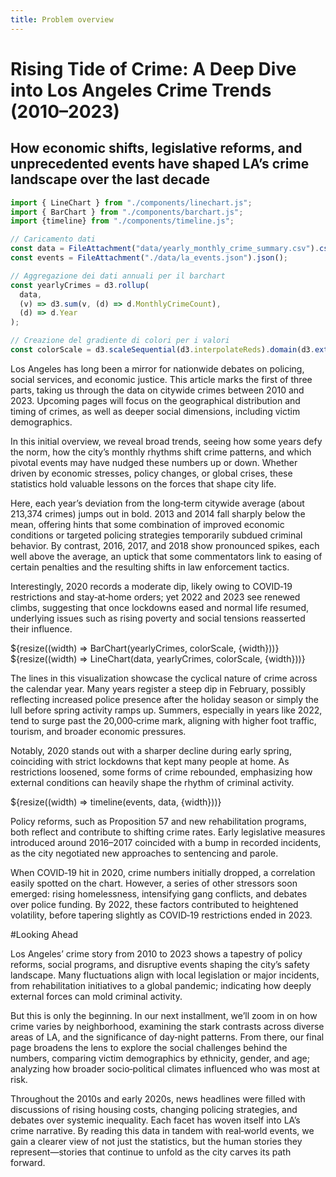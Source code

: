 ```yaml
---
title: Problem overview
---
```


# Rising Tide of Crime: A Deep Dive into Los Angeles Crime Trends (2010–2023)
## How economic shifts, legislative reforms, and unprecedented events have shaped LA’s crime landscape over the last decade
```js
import { LineChart } from "./components/linechart.js";
import { BarChart } from "./components/barchart.js";
import {timeline} from "./components/timeline.js";
```

```js
// Caricamento dati
const data = FileAttachment("data/yearly_monthly_crime_summary.csv").csv({ typed: true });
const events = FileAttachment("./data/la_events.json").json();
```

```js
// Aggregazione dei dati annuali per il barchart
const yearlyCrimes = d3.rollup(
  data,
  (v) => d3.sum(v, (d) => d.MonthlyCrimeCount),
  (d) => d.Year
);

// Creazione del gradiente di colori per i valori
const colorScale = d3.scaleSequential(d3.interpolateReds).domain(d3.extent([...yearlyCrimes.values()]));
```

Los Angeles has long been a mirror for nationwide debates on policing, social services, and economic justice. This article marks the first of three parts, taking us through the data on citywide crimes between 2010 and 2023. Upcoming pages will focus on the geographical distribution and timing of crimes, as well as deeper social dimensions, including victim demographics.

In this initial overview, we reveal broad trends, seeing how some years defy the norm, how the city’s monthly rhythms shift crime patterns, and which pivotal events may have nudged these numbers up or down. Whether driven by economic stresses, policy changes, or global crises, these statistics hold valuable lessons on the forces that shape city life.

Here, each year’s deviation from the long‐term citywide average (about 213,374 crimes) jumps out in bold. 2013 and 2014 fall sharply below the mean, offering hints that some combination of improved economic conditions or targeted policing strategies temporarily subdued criminal behavior. By contrast, 2016, 2017, and 2018 show pronounced spikes, each well above the average, an uptick that some commentators link to easing of certain penalties and the resulting shifts in law enforcement tactics.

Interestingly, 2020 records a moderate dip, likely owing to COVID‐19 restrictions and stay‐at‐home orders; yet 2022 and 2023 see renewed climbs, suggesting that once lockdowns eased and normal life resumed, underlying issues such as rising poverty and social tensions reasserted their influence.

<div class="grid grid-cols-1">
  <div class="card">
    ${resize((width) => BarChart(yearlyCrimes, colorScale, {width}))}
    ${resize((width) => LineChart(data, yearlyCrimes, colorScale, {width}))}
  </div>
</div>

The lines in this visualization showcase the cyclical nature of crime across the calendar year. Many years register a steep dip in February, possibly reflecting increased police presence after the holiday season or simply the lull before spring activity ramps up. Summers, especially in years like 2022, tend to surge past the 20,000‐crime mark, aligning with higher foot traffic, tourism, and broader economic pressures.

Notably, 2020 stands out with a sharper decline during early spring, coinciding with strict lockdowns that kept many people at home. As restrictions loosened, some forms of crime rebounded, emphasizing how external conditions can heavily shape the rhythm of criminal activity.

<div class="grid grid-cols-1">
  <div class="card">
    ${resize((width) => timeline(events, data, {width}))}
  </div>
</div>

Policy reforms, such as Proposition 57 and new rehabilitation programs, both reflect and contribute to shifting crime rates. Early legislative measures introduced around 2016–2017 coincided with a bump in recorded incidents, as the city negotiated new approaches to sentencing and parole.

When COVID‐19 hit in 2020, crime numbers initially dropped, a correlation easily spotted on the chart. However, a series of other stressors soon emerged: rising homelessness, intensifying gang conflicts, and debates over police funding. By 2022, these factors contributed to heightened volatility, before tapering slightly as COVID‐19 restrictions ended in 2023.

#Looking Ahead

Los Angeles’ crime story from 2010 to 2023 shows a tapestry of policy reforms, social programs, and disruptive events shaping the city’s safety landscape. Many fluctuations align with local legislation or major incidents, from rehabilitation initiatives to a global pandemic; indicating how deeply external forces can mold criminal activity.

But this is only the beginning. In our next installment, we’ll zoom in on how crime varies by neighborhood, examining the stark contrasts across diverse areas of LA, and the significance of day‐night patterns. From there, our final page broadens the lens to explore the social challenges behind the numbers, comparing victim demographics by ethnicity, gender, and age; analyzing how broader socio‐political climates influenced who was most at risk.

Throughout the 2010s and early 2020s, news headlines were filled with discussions of rising housing costs, changing policing strategies, and debates over systemic inequality. Each facet has woven itself into LA’s crime narrative. By reading this data in tandem with real‐world events, we gain a clearer view of not just the statistics, but the human stories they represent—stories that continue to unfold as the city carves its path forward.
